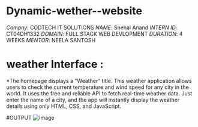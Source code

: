 # Dynamic-wether--website
 *Compny*: CODTECH IT SOLUTIONS
 *NAME*: Snehal Anand
 *INTERN ID*: CT04DH1332
 *DOMAIN*: FULL STACK WEB DEVLOPMENT
 *DURATION*: 4 WEEKS
 *MENTOR*: NEELA SANTOSH
# weather Interface :
*The homepage displays a "Weather" title.
 This weather application allows users to check the current temperature and wind speed for any city in the world.
It uses the free and reliable API to fetch real-time weather data.
Just enter the name of a city, and the app will instantly display the weather details using only HTML, CSS, and JavaScript.

#OUTPUT
![Image](https://github.com/user-attachments/assets/469e5927-305a-4d97-8122-b9260a172b4b)


